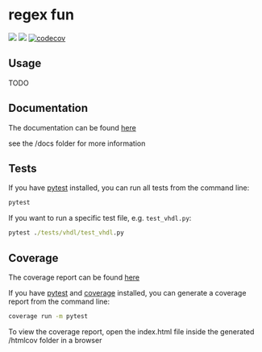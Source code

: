 # regex fun

[![](https://github.com/m-tosch/regex_fun/workflows/ci-build/badge.svg)](https://github.com/m-tosch/regex_fun/actions?query=workflow%3Aci-build)
[![](https://github.com/m-tosch/regex_fun/workflows/docs/badge.svg)](https://m-tosch.github.io/regex_fun/)
[![codecov](https://codecov.io/gh/m-tosch/regex_fun/branch/master/graph/badge.svg)](https://codecov.io/gh/m-tosch/regex_fun)

## Usage

TODO

## Documentation

The documentation can be found [here](https://m-tosch.github.io/regex_fun/)

see the /docs folder for more information

## Tests

If you have [pytest](https://pypi.org/project/pytest/) installed, you can run all tests from the command line:

```cmd
pytest
```

If you want to run a specific test file, e.g. `test_vhdl.py`:

```cmd
pytest ./tests/vhdl/test_vhdl.py
```

## Coverage

The coverage report can be found [here](https://codecov.io/gh/m-tosch/regex_fun)

If you have [pytest](https://pypi.org/project/pytest/) and [coverage](https://pypi.org/project/coverage/) installed, you can generate a coverage report from the command line:

```cmd
coverage run -m pytest
```

To view the coverage report, open the index.html file inside the generated /htmlcov folder in a browser

